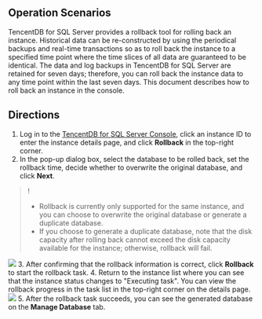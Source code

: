 ## Operation Scenarios
TencentDB for SQL Server provides a rollback tool for rolling back an instance. Historical data can be re-constructed by using the periodical backups and real-time transactions so as to roll back the instance to a specified time point where the time slices of all data are guaranteed to be identical.
The data and log backups in TencentDB for SQL Server are retained for seven days; therefore, you can roll back the instance data to any time point within the last seven days. This document describes how to roll back an instance in the console.

## Directions
1. Log in to the [TencentDB for SQL Server Console](https://console.cloud.tencent.com/sqlserver), click an instance ID to enter the instance details page, and click **Rollback** in the top-right corner.
2. In the pop-up dialog box, select the database to be rolled back, set the rollback time, decide whether to overwrite the original database, and click **Next**.
>!
>- Rollback is currently only supported for the same instance, and you can choose to overwrite the original database or generate a duplicate database.
>- If you choose to generate a duplicate database, note that the disk capacity after rolling back cannot exceed the disk capacity available for the instance; otherwise, rollback will fail.
>
![](https://main.qcloudimg.com/raw/917bc0d8782e54948bd4cd16aa24875e.png)
3. After confirming that the rollback information is correct, click **Rollback** to start the rollback task.
4. Return to the instance list where you can see that the instance status changes to "Executing task". You can view the rollback progress in the task list in the top-right corner on the details page.
![](https://main.qcloudimg.com/raw/f093a8173aba0d90de8214b5806e5cf7.png)
5. After the rollback task succeeds, you can see the generated database on the **Manage Database** tab.


